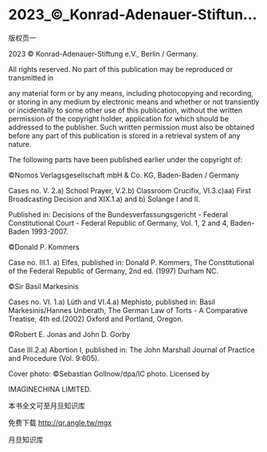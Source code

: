 # 2023_©_Konrad-Adenauer-Stiftun...

版权页一

2023 © Konrad-Adenauer-Stiftung e.V., Berlin / Germany.

All rights reserved. No part of this publication may be reproduced or transmitted in

any material form or by any means, including photocopying and recording, or storing in any medium by electronic means and whether or not transiently or incidentally to some other use of this publication, without the written permission of the copyright holder, application for which should be addressed to the publisher. Such written permission must also be obtained before any part of this publication is stored in a retrieval system of any nature.

The following parts have been published earlier under the copyright of:

©Nomos Verlagsgesellschaft mbH & Co. KG, Baden-Baden / Germany

Cases no. V. 2.a) School Prayer, V.2.b) Classroom Crucifix, VI.3.c)aa) First Broadcasting Decision and XIX.1.a) and b) Solange I and II.

Published in: Decisions of the Bundesverfassungsgericht - Federal Constitutional Court - Federal Republic of Germany, Vol. 1, 2 and 4, Baden-Baden 1993-2007.

©Donald P. Kommers

Case no. III.1. a) Elfes, published in: Donald P. Kommers, The Constitutional of the Federal Republic of Germany, 2nd ed. (1997) Durham NC.

©Sir Basil Markesinis

Cases no. VI. 1.a) Lüth and VI.4.a) Mephisto, published in: Basil Markesinis/Hannes Unberath, The German Law of Torts - A Comparative Treatise, 4th ed.(2002) Oxford and Portland, Oregon.

©Robert E. Jonas and John D. Gorby

Case III.2.a) Abortion I, published in: The John Marshall Journal of Practice and Procedure (Vol. 9:605).

Cover photo: ©Sebastian Gollnow/dpa/IC photo. Licensed by

IMAGINECHINA LIMITED.

本书全文可至月旦知识库

免费下载 http://qr.angle.tw/mgx

月旦知识库